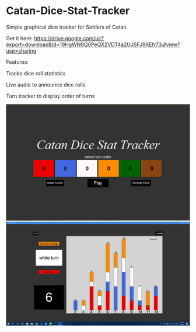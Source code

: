 # Catan-Dice-Stat-Tracker
Simple graphical dice tracker for Settlers of Catan.

Get it here: https://drive.google.com/uc?export=download&id=19HgWN9Q0PeQX2VDT4a2UJSFJ9XEfr73J/view?usp=sharing

Features:

  Tracks dice roll statistics
  
  Live audio to announce dice rolls
  
  Turn tracker to display order of turns

![](./CatanDice/MainScreen.PNG)
![](./CatanDice/SuperLongGame.png)
